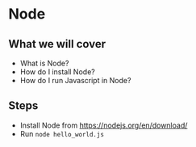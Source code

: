# Node

## What we will cover

* What is Node?
* How do I install Node?
* How do I run Javascript in Node?

## Steps

* Install Node from https://nodejs.org/en/download/
* Run `node hello_world.js`
